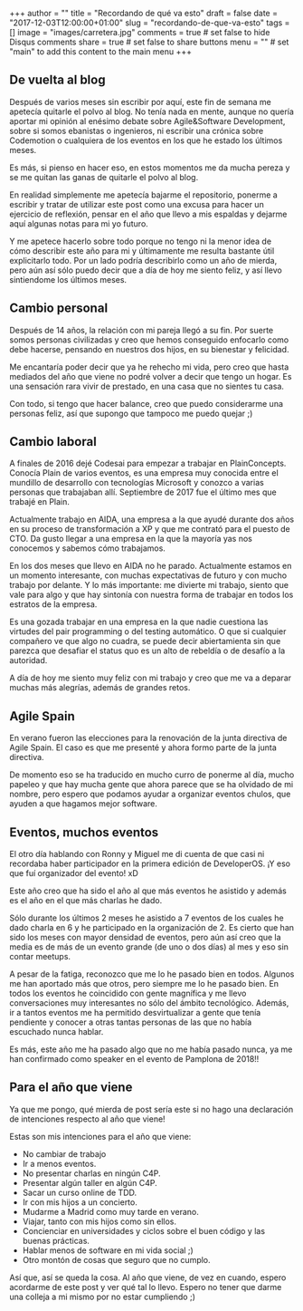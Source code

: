 +++
author = ""
title = "Recordando de qué va esto"
draft = false
date = "2017-12-03T12:00:00+01:00"
slug = "recordando-de-que-va-esto"
tags = []
image = "images/carretera.jpg"
comments = true     # set false to hide Disqus comments
share = true        # set false to share buttons
menu = ""           # set "main" to add this content to the main menu
+++

## De vuelta al blog

Después de varios meses sin escribir por aquí, este fin de semana me apetecía quitarle el polvo al blog. No tenía nada en mente, aunque no quería aportar mi opinión al enésimo debate sobre Agile&Software Development, sobre si somos ebanistas o ingenieros, ni escribir una crónica sobre Codemotion o cualquiera de los eventos en los que he estado los últimos meses.

Es más, si pienso en hacer eso, en estos momentos me da mucha pereza y se me quitan las ganas de quitarle el polvo al blog.

En realidad simplemente me apetecía bajarme el repositorio, ponerme a escribir y tratar de utilizar este post como una excusa para hacer un ejercicio de reflexión, pensar en el año que llevo a mis espaldas y dejarme aquí algunas notas para mi yo futuro.

Y me apetece hacerlo sobre todo porque no tengo ni la menor idea de cómo describir este año para mi y últimamente me resulta bastante útil explicitarlo todo. Por un lado podría describirlo como un año de mierda, pero aún así sólo puedo decir que a día de hoy me siento feliz, y así llevo sintiendome los últimos meses.

## Cambio personal

Después de 14 años, la relación con mi pareja llegó a su fin. Por suerte somos personas civilizadas y creo que hemos conseguido enfocarlo como debe hacerse, pensando en nuestros dos hijos, en su bienestar y felicidad.

Me encantaría poder decir que ya he rehecho mi vida, pero creo que hasta mediados del año que viene no podré volver a decir que tengo un hogar. Es una sensación rara vivir de prestado, en una casa que no sientes tu casa.

Con todo, si tengo que hacer balance, creo que puedo considerarme una personas feliz, así que supongo que tampoco me puedo quejar ;)

## Cambio laboral

A finales de 2016 dejé Codesai para empezar a trabajar en PlainConcepts. Conocía Plain de varios eventos, es una empresa muy conocida entre el mundillo de desarrollo con tecnologías Microsoft y conozco a varias personas que trabajaban allí. Septiembre de 2017 fue el último mes que trabajé en Plain.

Actualmente trabajo en AIDA, una empresa a la que ayudé durante dos años en su proceso de transformación a XP y que me contrató para el puesto de CTO. Da gusto llegar a una empresa en la que la mayoría yas nos conocemos y sabemos cómo trabajamos.

En los dos meses que llevo en AIDA no he parado. Actualmente estamos en un momento interesante, con muchas expectativas de futuro y con mucho trabajo por delante. Y lo más importante: me divierte mi trabajo, siento que vale para algo y que hay sintonía con nuestra forma de trabajar en todos los estratos de la empresa.

Es una gozada trabajar en una empresa en la que nadie cuestiona las virtudes del pair programming o del testing automático. O que si cualquier compañero ve que algo no cuadra, se puede decir abiertamienta sin que parezca que desafiar el status quo es un alto de rebeldía o de desafío a la autoridad.

A día de hoy me siento muy feliz con mi trabajo y creo que me va a deparar muchas más alegrías, además de grandes retos.

## Agile Spain

En verano fueron las elecciones para la renovación de la junta directiva de Agile Spain. El caso es que me presenté y ahora formo parte de la junta directiva.

De momento eso se ha traducido en mucho curro de ponerme al día, mucho papeleo y que hay mucha gente que ahora parece que se ha olvidado de mi nombre, pero espero que podamos ayudar a organizar eventos chulos, que ayuden a que hagamos mejor software.

## Eventos, muchos eventos

El otro día hablando con Ronny y Miguel me di cuenta de que casi ni recordaba haber participador en la primera edición de DeveloperOS. ¡Y eso que fuí organizador del evento! xD

Este año creo que ha sido el año al que más eventos he asistido y además es el año en el que más charlas he dado.

Sólo durante los últimos 2 meses he asistido a 7 eventos de los cuales he dado charla en 6 y he participado en la organización de 2. Es cierto que han sido los meses con mayor densidad de eventos, pero aún así creo que la media es de más de un evento grande (de uno o dos días) al mes y eso sin contar meetups.

A pesar de la fatiga, reconozco que me lo he pasado bien en todos. Algunos me han aportado más que otros, pero siempre me lo he pasado bien. En todos los eventos he coincidido con gente magnífica y me llevo conversaciones muy interesantes no sólo del ámbito tecnológico. Además, ir a tantos eventos me ha permitido desvirtualizar a gente que tenía pendiente y conocer a otras tantas personas de las que no había escuchado nunca hablar.

Es más, este año me ha pasado algo que no me había pasado nunca, ya me han confirmado como speaker en el evento de Pamplona de 2018!!

## Para el año que viene

Ya que me pongo, qué mierda de post sería este si no hago una declaración de intenciones respecto al año que viene!

Estas son mis intenciones para el año que viene:

* No cambiar de trabajo
* Ir a menos eventos.
* No presentar charlas en ningún C4P.
* Presentar algún taller en algún C4P.
* Sacar un curso online de TDD.
* Ir con mis hijos a un concierto.
* Mudarme a Madrid como muy tarde en verano.
* Viajar, tanto con mis hijos como sin ellos.
* Concienciar en universidades y ciclos sobre el buen código y las buenas prácticas.
* Hablar menos de software en mi vida social ;)
* Otro montón de cosas que seguro que no cumplo.

Así que, así se queda la cosa. Al año que viene, de vez en cuando, espero acordarme de este post y ver qué tal lo llevo. Espero no tener que darme una colleja a mi mismo por no estar cumpliendo ;)